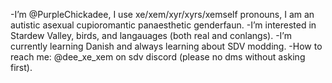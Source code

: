 -I’m @PurpleChickadee, I use xe/xem/xyr/xyrs/xemself pronouns, I am an autistic asexual cupioromantic panaesthetic genderfaun.
-I’m interested in Stardew Valley, birds, and langauages (both real and conlangs).
-I’m currently learning Danish and always learning about SDV modding.
-How to reach me: @dee_xe_xem on sdv discord (please no dms without asking first).

<!---
PurpleChickadee/PurpleChickadee is a ✨ special ✨ repository because its `README.md` (this file) appears on your GitHub profile.
You can click the Preview link to take a look at your changes.
--->
